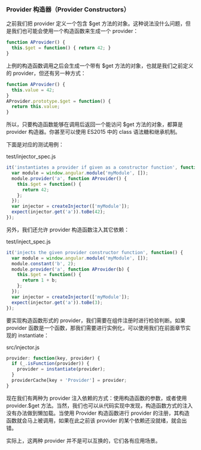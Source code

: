 ### Provider 构造器（Provider Constructors）

之前我们把 provider 定义一个包含 $get 方法的对象。这种说法没什么问题，但是我们也可能会使用一个构造函数来生成一个 provider：

```js
function AProvider() {
  this.$get = function() { return 42; }
}
```

上例的构造函数调用之后会生成一个带有 $get 方法的对象，也就是我们之前定义的 provider，但还有另一种方式：

```js
function AProvider() {
  this.value = 42;
}
AProvider.prototype.$get = function() {
  return this.value;
}
```

所以，只要构造函数能够在调用后返回一个能访问 $get 方法的对象，都算是 provider 构造器。你甚至可以使用 ES2015 中的 class 语法糖和继承机制。

下面是对应的测试用例：

test/injector\_spec.js

```js
it('instantiates a provider if given as a constructor function', function() {
  var module = window.angular.module('myModule', []);
  module.provider('a', function AProvider() {
    this.$get = function() {
      return 42;
    };
  });
  var injector = createInjector(['myModule']);
  expect(injector.get('a')).toBe(42);
});
```

另外，我们还允许 provider 构造函数注入其它依赖：

test/inject\_spec.js

```js
it('injects the given provider constructor function', function() {
  var module = window.angular.module('myModule', []);
  module.constant('b', 2);
  module.provider('a', function AProvider(b) {
    this.$get = function() {
      return 1 + b;
    };
  });
  var injector = createInjector(['myModule']);
  expect(injector.get('a')).toBe(3);
});
```

要实现构造函数形式的 provider，我们需要在组件注册时进行检验判断。如果 provider 函数是一个函数，那我们需要进行实例化，可以使用我们在前面章节实现的 instantiate：

src/injector.js

```js
provider: function(key, provider) {
  if (_.isFunction(provider)) {
    provider = instantiate(provider);
  }
  providerCache[key + 'Provider'] = provider;
}
```

现在我们有两种为 provider 注入依赖的方式：使用构造函数的参数，或者使用 provider.$get 方法。当然，我们也可以从代码实现中发现，构造函数方式的注入没有办法做到懒加载。当使用 Provider 构造函数进行 provider 的注册，其构造函数就会马上被调用，如果在此之前该 provider 的某个依赖还没就绪，就会出错。

实际上，这两种 provider 并不是可以互换的，它们各有应用场景。

